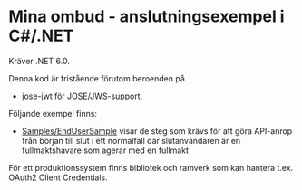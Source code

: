 # Mina ombud - anslutningsexempel i C#/.NET

Kräver .NET 6.0.

Denna kod är fristående förutom beroenden på
- [jose-jwt](https://www.nuget.org/packages/jose-jwt) för JOSE/JWS-support.

Följande exempel finns:
- [Samples/EndUserSample](Samples/EndUserSample/EndUserSample.cs) visar de steg som
  krävs för att göra API-anrop från början till slut i ett normalfall där
  slutanvändaren är en fullmaktshavare som agerar med en fullmakt

För ett produktionssystem finns bibliotek och ramverk som kan hantera
t.ex. OAuth2 Client Credentials.
